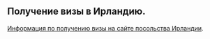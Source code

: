## Получение визы в Ирландию.
[Информация по получению визы на сайте посольства Ирландии](https://www.dfa.ie/irish-embassy/russia/visas/visas-for-ireland/).

